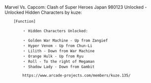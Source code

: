 Marvel Vs. Capcom: Clash of Super Heroes Japan 980123 Unlocked - Unlocked Hidden Characters by kuze:

        [Function]

            ・ Hidden Characters Unlocked:

            ・ Golden War Machine - Up from Zangief
            ・ Hyper Venom - Up from Chun-Li
            ・ Lilith - Down from War Machine
            ・ Orange Hulk - Up from Ryu
            ・ Roll - To the right of Megaman
            ・ Shadow Lady - Down from Gambit

            https://www.arcade-projects.com/members/kuze.135/
